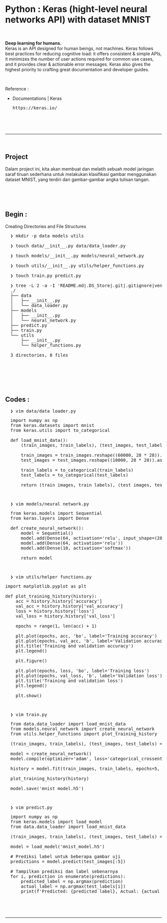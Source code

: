 # Python : Keras (hight-level neural networks API) with dataset MNIST

&nbsp;

**Deep learning for humans.**<br />
Keras is an API designed for human beings, not machines. Keras follows best practices for reducing cognitive load: it offers consistent & simple APIs, it minimizes the number of user actions required for common use cases, and it provides clear & actionable error messages. Keras also gives the highest priority to crafting great documentation and developer guides.

&nbsp;

Reference : <br />
- Documentations | Keras
  <pre>https://keras.io/</pre>

&nbsp;

&nbsp;

---

&nbsp;

## Project

Dalam project ini, kita akan membuat dan melatih sebuah model jaringan saraf tiruan sederhana untuk melakukan klasifikasi gambar menggunakan dataset MNIST, yang terdiri dari gambar-gambar angka tulisan tangan.

&nbsp;

&nbsp;

## Begin : 

Creating Directories and File Structures
<pre>
  ❯ mkdir -p data models utils

  ❯ touch data/__init__.py data/data_loader.py

  ❯ touch models/__init__.py models/neural_network.py

  ❯ touch utils/__init__.py utils/helper_functions.py

  ❯ touch train.py predict.py

  ❯ tree -L 2 -a -I 'README.md|.DS_Store|.git|.gitignore|venv' ./
  ./
  ├── data
  │   ├── __init__.py
  │   └── data_loader.py
  ├── models
  │   ├── __init__.py
  │   └── neural_network.py
  ├── predict.py
  ├── train.py
  └── utils
      ├── __init__.py
      └── helper_functions.py

  3 directories, 8 files
</pre>

&nbsp;

&nbsp;

&nbsp;

## Codes : 

<pre>
  ❯ vim data/data_loader.py
</pre>
<pre>
  import numpy as np
  from keras.datasets import mnist
  from keras.utils import to_categorical

  def load_mnist_data():
      (train_images, train_labels), (test_images, test_labels) = mnist.load_data()
      
      train_images = train_images.reshape((60000, 28 * 28)).astype('float32') / 255
      test_images = test_images.reshape((10000, 28 * 28)).astype('float32') / 255
      
      train_labels = to_categorical(train_labels)
      test_labels = to_categorical(test_labels)
      
      return (train_images, train_labels), (test_images, test_labels)
</pre>

&nbsp;

<pre>
  ❯ vim models/neural_network.py
</pre>
<pre>
  from keras.models import Sequential
  from keras.layers import Dense

  def create_neural_network():
      model = Sequential()
      model.add(Dense(64, activation='relu', input_shape=(28 * 28,)))
      model.add(Dense(64, activation='relu'))
      model.add(Dense(10, activation='softmax'))
      
      return model
</pre>

&nbsp;

<pre>
  ❯ vim utils/helper_functions.py
</pre>
<pre>
import matplotlib.pyplot as plt

def plot_training_history(history):
    acc = history.history['accuracy']
    val_acc = history.history['val_accuracy']
    loss = history.history['loss']
    val_loss = history.history['val_loss']
    
    epochs = range(1, len(acc) + 1)
    
    plt.plot(epochs, acc, 'bo', label='Training accuracy')
    plt.plot(epochs, val_acc, 'b', label='Validation accuracy')
    plt.title('Training and validation accuracy')
    plt.legend()
    
    plt.figure()
    
    plt.plot(epochs, loss, 'bo', label='Training loss')
    plt.plot(epochs, val_loss, 'b', label='Validation loss')
    plt.title('Training and validation loss')
    plt.legend()
    
    plt.show()
</pre>

&nbsp;

<pre>
  ❯ vim train.py
</pre>
<pre>
  from data.data_loader import load_mnist_data
  from models.neural_network import create_neural_network
  from utils.helper_functions import plot_training_history

  (train_images, train_labels), (test_images, test_labels) = load_mnist_data()

  model = create_neural_network()
  model.compile(optimizer='adam', loss='categorical_crossentropy', metrics=['accuracy'])

  history = model.fit(train_images, train_labels, epochs=5, batch_size=64, validation_split=0.2)

  plot_training_history(history)

  model.save('mnist_model.h5')
</pre>

&nbsp;

<pre>
  ❯ vim predict.py
</pre>
<pre>
  import numpy as np
  from keras.models import load_model
  from data.data_loader import load_mnist_data

  (train_images, train_labels), (test_images, test_labels) = load_mnist_data()

  model = load_model('mnist_model.h5')

  # Prediksi label untuk beberapa gambar uji
  predictions = model.predict(test_images[:5])

  # Tampilkan prediksi dan label sebenarnya
  for i, prediction in enumerate(predictions):
      predicted_label = np.argmax(prediction)
      actual_label = np.argmax(test_labels[i])
      print(f'Predicted: {predicted_label}, Actual: {actual_label}')
</pre>

&nbsp;

&nbsp;

---

&nbsp;